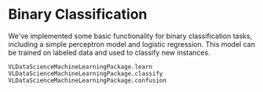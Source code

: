 # Binary Classification
We've implemented some basic functionality for binary classification tasks, including a simple perceptron model and logistic regression. This model can be trained on labeled data and used to classify new instances.

```@docs
VLDataScienceMachineLearningPackage.learn
VLDataScienceMachineLearningPackage.classify
VLDataScienceMachineLearningPackage.confusion
```